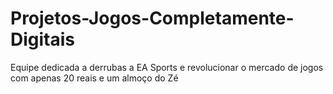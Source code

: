 # Projetos-Jogos-Completamente-Digitais
Equipe dedicada a derrubas a EA Sports e revolucionar o mercado de jogos com apenas 20 reais e um almoço do Zé 
